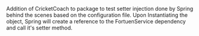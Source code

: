 Addition of CricketCoach to package to test setter injection done by Spring behind the scenes based on the configuration file.
Upon Instantiating the object, Spring will create a reference to the FortuenService dependency and call it's setter method.
